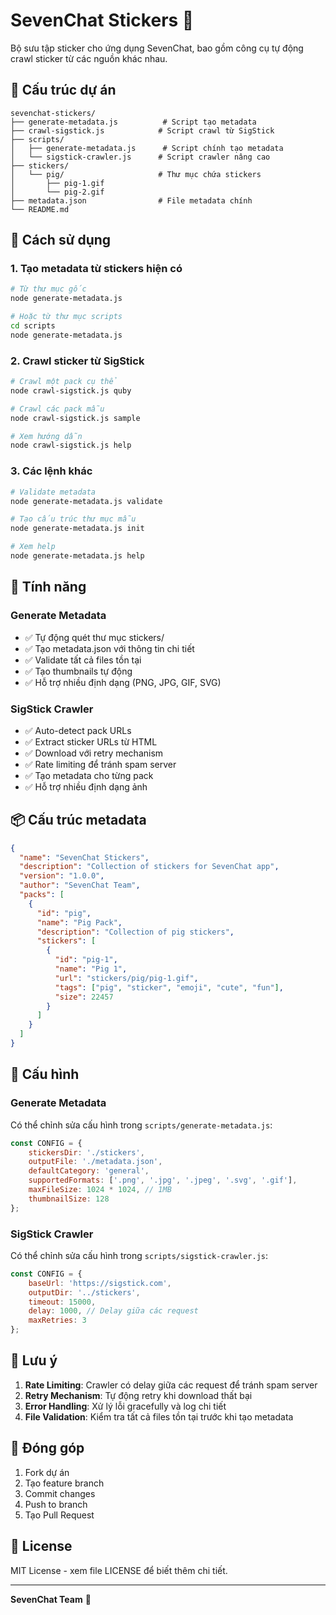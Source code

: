 # SevenChat Stickers 🎨

Bộ sưu tập sticker cho ứng dụng SevenChat, bao gồm công cụ tự động crawl sticker từ các nguồn khác nhau.

## 📁 Cấu trúc dự án

```
sevenchat-stickers/
├── generate-metadata.js          # Script tạo metadata
├── crawl-sigstick.js            # Script crawl từ SigStick
├── scripts/
│   ├── generate-metadata.js      # Script chính tạo metadata
│   └── sigstick-crawler.js      # Script crawler nâng cao
├── stickers/
│   └── pig/                     # Thư mục chứa stickers
│       ├── pig-1.gif
│       └── pig-2.gif
├── metadata.json                # File metadata chính
└── README.md
```

## 🚀 Cách sử dụng

### 1. Tạo metadata từ stickers hiện có

```bash
# Từ thư mục gốc
node generate-metadata.js

# Hoặc từ thư mục scripts
cd scripts
node generate-metadata.js
```

### 2. Crawl sticker từ SigStick

```bash
# Crawl một pack cụ thể
node crawl-sigstick.js quby

# Crawl các pack mẫu
node crawl-sigstick.js sample

# Xem hướng dẫn
node crawl-sigstick.js help
```

### 3. Các lệnh khác

```bash
# Validate metadata
node generate-metadata.js validate

# Tạo cấu trúc thư mục mẫu
node generate-metadata.js init

# Xem help
node generate-metadata.js help
```

## 🎯 Tính năng

### Generate Metadata
- ✅ Tự động quét thư mục stickers/
- ✅ Tạo metadata.json với thông tin chi tiết
- ✅ Validate tất cả files tồn tại
- ✅ Tạo thumbnails tự động
- ✅ Hỗ trợ nhiều định dạng (PNG, JPG, GIF, SVG)

### SigStick Crawler
- ✅ Auto-detect pack URLs
- ✅ Extract sticker URLs từ HTML
- ✅ Download với retry mechanism
- ✅ Rate limiting để tránh spam server
- ✅ Tạo metadata cho từng pack
- ✅ Hỗ trợ nhiều định dạng ảnh

## 📦 Cấu trúc metadata

```json
{
  "name": "SevenChat Stickers",
  "description": "Collection of stickers for SevenChat app",
  "version": "1.0.0",
  "author": "SevenChat Team",
  "packs": [
    {
      "id": "pig",
      "name": "Pig Pack",
      "description": "Collection of pig stickers",
      "stickers": [
        {
          "id": "pig-1",
          "name": "Pig 1",
          "url": "stickers/pig/pig-1.gif",
          "tags": ["pig", "sticker", "emoji", "cute", "fun"],
          "size": 22457
        }
      ]
    }
  ]
}
```

## 🔧 Cấu hình

### Generate Metadata
Có thể chỉnh sửa cấu hình trong `scripts/generate-metadata.js`:

```javascript
const CONFIG = {
    stickersDir: './stickers',
    outputFile: './metadata.json',
    defaultCategory: 'general',
    supportedFormats: ['.png', '.jpg', '.jpeg', '.svg', '.gif'],
    maxFileSize: 1024 * 1024, // 1MB
    thumbnailSize: 128
};
```

### SigStick Crawler
Có thể chỉnh sửa cấu hình trong `scripts/sigstick-crawler.js`:

```javascript
const CONFIG = {
    baseUrl: 'https://sigstick.com',
    outputDir: '../stickers',
    timeout: 15000,
    delay: 1000, // Delay giữa các request
    maxRetries: 3
};
```

## 📝 Lưu ý

1. **Rate Limiting**: Crawler có delay giữa các request để tránh spam server
2. **Retry Mechanism**: Tự động retry khi download thất bại
3. **Error Handling**: Xử lý lỗi gracefully và log chi tiết
4. **File Validation**: Kiểm tra tất cả files tồn tại trước khi tạo metadata

## 🤝 Đóng góp

1. Fork dự án
2. Tạo feature branch
3. Commit changes
4. Push to branch
5. Tạo Pull Request

## 📄 License

MIT License - xem file LICENSE để biết thêm chi tiết.

---

**SevenChat Team** 🚀